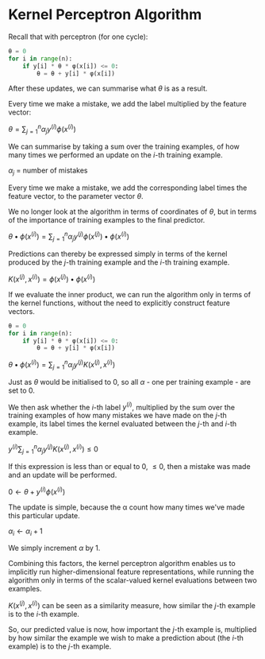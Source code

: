 # Kernel Perceptron Algorithm

Recall that with perceptron (for one cycle):

```python
θ = 0
for i in range(n):
    if y[i] * θ * φ(x[i]) <= 0:
        θ = θ + y[i] * φ(x[i])
```

After these updates, we can summarise what $θ$ is as a result.

Every time we make a mistake, we add the label multiplied by the feature vector:

$θ = \sum\nolimits_{j=1}^{n}{α_j y^{(i)} \phi(x^{(i)})}$

We can summarise by taking a sum over the training examples, of how many times we performed an update on the $i$-th training example.

$α_j$ = number of mistakes

Every time we make a mistake, we add the corresponding label times the feature vector, to the parameter vector $θ$.

We no longer look at the algorithm in terms of coordinates of $θ$, but in terms of the importance of training examples to the final predictor.

$θ • \phi(x^{(i)}) = \sum\nolimits_{j=1}^{n}{α_j y^{(j)} \phi(x^{(j)}) • \phi(x^{(i)})}$

Predictions can thereby be expressed simply in terms of the kernel produced by the $j$-th training example and the $i$-th training example.

$K(x^{(j)}, x^{(i)}) = \phi(x^{(j)}) • \phi(x^{(i)})$

If we evaluate the inner product, we can run the algorithm only in terms of the kernel functions, without the need to explicitly construct feature vectors.

```python
θ = 0
for i in range(n):
    if y[i] * θ * φ(x[i]) <= 0:
        θ = θ + y[i] * φ(x[i])
```

$θ • \phi(x^{(i)}) = \sum\nolimits_{j=1}^{n}{α_j y^{(j)} K(x^{(j)}, x^{(i)})}$

Just as $θ$ would be initialised to $0$, so all $α$ - one per training example - are set to $0$.

We then ask whether the $i$-th label $y^{(i)}$, multiplied by the sum over the training examples of how many mistakes we have made on the $j$-th example, its label times the kernel evaluated between the $j$-th and $i$-th example.

$y^{(i)} \sum\nolimits_{j=1}^{n}{α_j y^{(j)} K(x^{(j)}, x^{(i)})} \leq 0$

If this expression is less than or equal to $0$, $\leq 0$, then a mistake was made and an update will be performed.

$0 ← θ + y^{(i)} \phi(x^{(i)})$

The update is simple, because the α count how many times we've made this particular update.

$α_i ← α_i + 1$

We simply increment $α$ by $1$.

Combining this factors, the kernel perceptron algorithm enables us to implicitly run higher-dimensional feature representations, while running the algorithm only in terms of the scalar-valued kernel evaluations between two examples.

$K(x^{(j)}, x^{(i)})$ can be seen as a similarity measure, how similar the $j$-th example is to the $i$-th example.

So, our predicted value is now, how important the $j$-th example is, multiplied by how similar the example we wish to make a prediction about (the $i$-th example) is to the $j$-th example.
